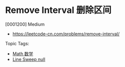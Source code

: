# Remove Interval 删除区间

[0001200] Medium

- https://leetcode-cn.com/problems/remove-interval/

Topic Tags:

- [Math 数学](https://leetcode-cn.com/tag/math/)
- [Line Sweep null](https://leetcode-cn.com/tag/line-sweep/)
